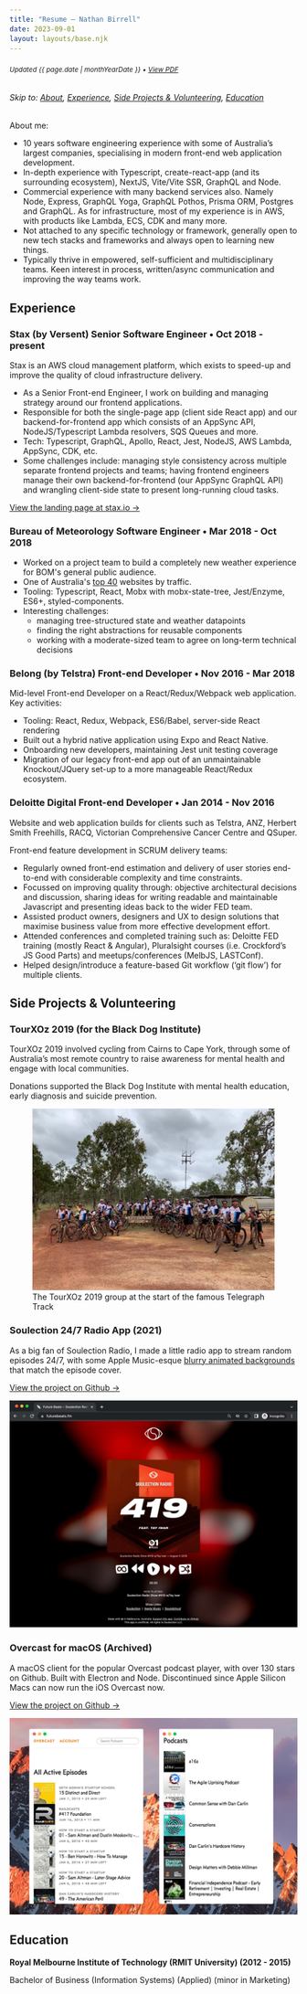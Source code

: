 ```yaml
---
title: "Resume — Nathan Birrell"
date: 2023-09-01
layout: layouts/base.njk
---
```


<!-- ***************************************************************** -->
<!-- NOTE: when updating this file, remember to run yarn run generate-resume-pdf to update the PDF version -->
<!-- ***************************************************************** -->

<!-- <small>❌ **Not seeking work**</small> -->

<h6 class="noprint"><small class="resume-updated">Updated <time datetime="{{ page.date | htmlDateString }}">{{ page.date | monthYearDate }}</time> • <a href="https://raw.githubusercontent.com/nathanbirrell/natee.biz/master/assets/resume.pdf">View PDF</a></small></h6>

<h6 class="noprint">Skip to: <a href="#">About</a>, <a href="#experience">Experience</a>, <a href="#side-projects-and-volunteering">Side Projects &amp; Volunteering</a>, <a href="#education">Education</a></h6>

About me:

- 10 years software engineering experience with some of Australia’s largest companies, specialising in modern front-end web application development.
- In-depth experience with Typescript, create-react-app (and its surrounding ecosystem), NextJS, Vite/Vite SSR, GraphQL and Node.
- Commercial experience with many backend services also. Namely Node, Express, GraphQL Yoga, GraphQL Pothos, Prisma ORM, Postgres and GraphQL. As for infrastructure, most of my experience is in AWS, with products like Lambda, ECS, CDK and many more.
- Not attached to any specific technology or framework, generally open to new tech stacks and frameworks and always open to learning new things.
- Typically thrive in empowered, self-sufficient and multidisciplinary teams. Keen interest in process, written/async communication and improving the way teams work.
<!-- - I work compressed 4-day weeks, usually Tue-Fri. Preference for more asynchronous modes of working, but still flexible around co-located teams and remote working (I enjoy both). -->

## Experience

<!-- TODO: add Leesy -->
<!-- ###### Senior Software Engineer • Oct 2018 - present -->

<h3>
  <span>Stax (by Versent)</span>
  <span>Senior Software Engineer • Oct 2018 - present</span>
</h3>

Stax is an AWS cloud management platform, which exists to speed-up and improve the quality of cloud infrastructure delivery.

- As a Senior Front-end Engineer, I work on building and managing strategy around our frontend applications.
- Responsible for both the single-page app (client side React app) and our backend-for-frontend app which consists of an AppSync API, NodeJS/Typescript Lambda resolvers, SQS Queues and more.
- Tech: Typescript, GraphQL, Apollo, React, Jest, NodeJS, AWS Lambda, AppSync, CDK, etc.
- Some challenges include: managing style consistency across multiple separate frontend projects and teams; having frontend engineers manage their own backend-for-frontend (our AppSync GraphQL API) and wrangling client-side state to present long-running cloud tasks.

[View the landing page at stax.io →](https://stax.io/)

<h3>
  <span>Bureau of Meteorology</span>
  <span>Software Engineer • Mar 2018 - Oct 2018</span>
</h3>

- Worked on a project team to build a completely new weather experience for BOM's general public audience.
- One of Australia's [top 40](https://www.alexa.com/topsites/countries/AU) websites by traffic.
- Tooling: Typescript, React, Mobx with mobx-state-tree, Jest/Enzyme, ES6+, styled-components.
- Interesting challenges:
  - managing tree-structured state and weather datapoints
  - finding the right abstractions for reusable components
  - working with a moderate-sized team to agree on long-term technical decisions

<!-- [View the app at weather.bom.gov.au →](https://weather.bom.gov.au/) -->

<h3>
  <span>Belong (by Telstra)</span>
  <span>Front-end Developer • Nov 2016 - Mar 2018</span>
</h3>

Mid-level Front-end Developer on a React/Redux/Webpack web application. Key activities:

- Tooling: React, Redux, Webpack, ES6/Babel, server-side React rendering
- Built out a hybrid native application using Expo and React Native.
- Onboarding new developers, maintaining Jest unit testing coverage
- Migration of our legacy front-end app out of an unmaintainable Knockout/JQuery set-up to a more manageable React/Redux ecosystem.

<h3>
  <span>Deloitte Digital</span>
  <span>Front-end Developer • Jan 2014 - Nov 2016</span>
</h3>

Website and web application builds for clients such as Telstra, ANZ, Herbert Smith Freehills, RACQ, Victorian Comprehensive Cancer Centre and QSuper.

Front-end feature development in SCRUM delivery teams:

- Regularly owned front-end estimation and delivery of user stories end-to-end with considerable complexity and time constraints.
- Focussed on improving quality through: objective architectural decisions and discussion, sharing ideas for writing readable and maintainable Javascript and presenting ideas back to the wider FED team.
- Assisted product owners, designers and UX to design solutions that maximise business value from more effective development effort.
- Attended conferences and completed training such as: Deloitte FED training (mostly React & Angular), Pluralsight courses (i.e. Crockford’s JS Good Parts) and meetups/conferences (MelbJS, LASTConf).
- Helped design/introduce a feature-based Git workflow (‘git flow’) for multiple clients.

<!-- ### The Incentive Lab

Full-Stack Developer (PHP) Contractor, 2015

- Part-time (and sole) full-stack PHP developer for the incentive marketing agency’s proprietary software, [Flashpoint](www.theflashpointapp.com), used by sales teams at BMW, Nissan and Samsung in Australia.
- Technologies used: PHP, Symfony, Doctrine ORM, LAMP stack, Wordpress, Javascript/JQuery. -->

## Side Projects & Volunteering

### TourXOz 2019 (for the Black Dog Institute)

TourXOz 2019 involved cycling from Cairns to Cape York, through some of Australia’s most remote country to raise awareness for mental health and engage with local communities.

Donations supported the Black Dog Institute with mental health education, early diagnosis and suicide prevention.

<figure class="noprint">
  <img src="/img/projects/tourxoz-2019/tourxoz-2019-group.jpeg" alt="The TourXOz 2019 peloton">
  <figcaption>The TourXOz 2019 group at the start of the famous Telegraph Track</figcaption>
</figure>

### Soulection 24/7 Radio App (2021)

As a big fan of Soulection Radio, I made a little radio app to stream random episodes 24/7, with some Apple Music-esque [blurry animated backgrounds](/img/projects/future-beats/future-beats-367.gif) that match the episode cover.

[View the project on Github →](https://github.com/nathanbirrell/future-beats)

<img class="noprint" src="/img/projects/future-beats/future-beats-419.jpg" alt="Screenshot of futurebeats.fm">

### Overcast for macOS (Archived)

A macOS client for the popular Overcast podcast player, with over 130 stars on Github. Built with Electron and Node. Discontinued since Apple Silicon Macs can now run the iOS Overcast now.

[View the project on Github →](https://github.com/nathanbirrell/overcast-macos)

<img class="noprint" src="/img/projects/overcast-macos/overcast-macos-screenshot.jpg" alt="Screenshot of Overcast for macOS">

<!-- ### Poseidon (June 2017 - 2018)

A side project with a friend, which was built with Ruby on Rails and a create-react-app + Typescript frontend.

The goal for the project was to improve the experience around surf forecast modelling, so we had some fun challenges around presenting graphs and numerical data in a friendly way; storing and parsing model data and so on. Multiple third-party integrations involved, including: NOAA, BOM, PlanetOS and Willyweather.

A lot of our time was spent on formulating the "Surf Potential" figure which took in a range of variables from different sources to calculate a rating (out of 10) of likelihood of good surf at a given location. Each surf spot is unique in the ideal conditions, so this made for a challenging project!

We decided to discontinue the project after some long-standing companies in the area vastly improved their offering and felt we couldn't add enough additional value.

<figure class="noprint">
  <img src="/img/projects/surf-poseidon/grid-view.jpg" alt="Screenshot of surfposeidon.io">
  <figcaption>Unfortunately I don't have any proper screenshots for surfposeidon.io</figcaption>
</figure> -->

<!-- ### Freelance Projects (2013 - 2016)

- Worked for myself from university as a web developer and digital consultant to small businesses.
- Provided services from as basic as a Wordpress/Squarespace build to a custom Rails application.
- Clients: [Damgar Group](http://damgargroup.com.au/), [Gaffneys Logistics](http://gaffneys.com.au/), [Serenity Face & Body](http://serenityfaceandbody.com.au/), All City Bathrooms & Kitchens, Memla Landscape Architects -->

<!-- ## Interests

1.  Heavy focus on best practices in software development: writing reusable, readable and maintainable code, continuous improvement and quality (through pull requests, pair programming and regular team catch-ups). Opinions heavily influenced by the [Rails Doctrine](http://rubyonrails.org/doctrine/), [Clean Code](https://www.amazon.com/Clean-Code-Handbook-Software-Craftsmanship/dp/0132350882) and [Eloquent JS](http://eloquentjavascript.net/).
2.  Strong interest in wider front-end community involvement and contributing back to open source projects. Regular attendee at MelbJS and Ruby Melbourne meetups.
3.  Managing teams and workflows around building software. Inspired by many things/people, to name a few: [Agile manifesto](http://agilemanifesto.org/), Lean philosophy, [Basecamp](https://m.signalvnoise.com/), [Ben Horowitz](https://www.amazon.com/Hard-Thing-About-Things-Building/dp/0062273205), [Seth Godin](http://sethgodin.typepad.com/) and [Paul Graham](http://www.paulgraham.com/articles.html).
4.  Outside of work I generally spend [well away from my computer](https://instagram.com/nathanbirrell) (mainly surfing/camping). -->

<!-- ## Skills

- Javascript, ES6, Typescript
- React/Redux/Mobx front-end ecosystem
- Git & git-flow
- Webpack, Babel
- React Native & Expo
- Ruby & Rails
- Jest/Enzyme unit testing
- Figma, Sketch, Photoshop, Illustrator
- HTML, CSS, Sass -->

## Education

**Royal Melbourne Institute of Technology (RMIT University) (2012 - 2015)**

Bachelor of Business (Information Systems) (Applied) (minor in Marketing)

<!-- ## Contact

- [LinkedIn](https://www.linkedin.com/in/nathanbirrell)
- [nathanbirrell@gmail.com](mailto:nathanbirrell@gmail.com) -->
